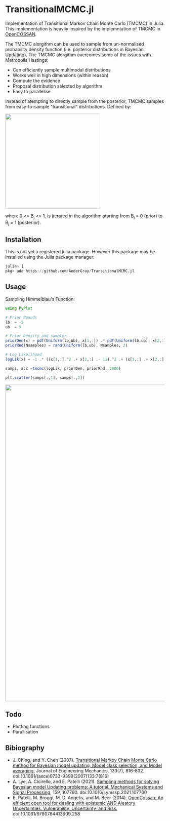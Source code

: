 # TransitionalMCMC.jl


Implementation of Transitional Markov Chain Monte Carlo (TMCMC) in Julia. This implementation is heavily inspired by the implemntation of TMCMC in [OpenCOSSAN](https://github.com/cossan-working-group/OpenCossan).

The TMCMC alorgithm can be used to sample from un-normalised probability density function (i.e. posterior distributions in Bayesian Updating). The TMCMC alorgithm overcomes some of the issues with Metropolis Hastings:

* Can efficiently sample multimodal distributions
* Works well in high dimensions (within reason)
* Compute the evidence
* Proposal distribution selected by algorithm
* Easy to parallelise

Instead of atempting to directly sample from the posterior, TMCMC samples from easy-to-sample "transitional" distributions. Defined by:

<img src="https://imgur.com/5p4APND.png" data-canonical-src="https://imgur.com/5p4APND.png" width="300" />

where 0 <= B<sub>j</sub> <= 1, is iterated in the algorithm starting from B<sub>j</sub> = 0 (prior) to B<sub>j</sub> = 1 (posterior).

## Installation

This is not yet a registered julia package. However this package may be installed using the Julia package manager:

```Julia
julia> ]
pkg> add https://github.com/AnderGray/TransitionalMCMC.jl
```

## Usage

Sampling Himmelblau's Function:

```Julia
using PyPlot

# Prior Bounds
lb  = -5        
ub  = 5

# Prior Density and sampler
priorDen(x) = pdf(Uniform(lb,ub), x[1,:]) .* pdf(Uniform(lb,ub), x[2,:])
priorRnd(Nsamples) = rand(Uniform(lb,ub), Nsamples, 2)

# Log Likelihood
logLik(x) = -1 .* ((x[1,:].^2 .+ x[2,:] .- 11).^2 .+ (x[1,:] .+ x[2,:].^2 .- 7).^2)

samps, acc =tmcmc(logLik, priorDen, priorRnd, 2000)

plt.scatter(samps[:,1], samps[:,2])
```
<img src="https://imgur.com/ySv4BzI.png" data-canonical-src="https://imgur.com/ySv4BzI.png" width="1000" />

## Todo
* Plotting functions
* Parallisation

## Bibiography

* J. Ching, and Y. Chen (2007). [Transitional Markov Chain Monte Carlo method for Bayesian model updating, Model class selection, and Model averaging.](https://ascelibrary.org/doi/pdf/10.1061/(ASCE)0733-9399(2007)133%3A7(816)?casa_token=mGf_dvFGtYcAAAAA%3AvPklSPi0HXqUX9VabgqN5xILx6e8cH973IUbkgCKkRjooKku7__DhKk3yuYqzyTSIXBluhaEes2MXg&) Journal of Engineering Mechanics, 133(7), 816-832. doi:10.1061/(asce)0733-9399(2007)133:7(816)
* A. Lye, A. Cicirello, and E. Patelli (2021). [Sampling methods for solving Bayesian model Updating problems: A tutorial. Mechanical Systems and Signal Processing](https://livrepository.liverpool.ac.uk/3115734/), 159, 107760. doi:10.1016/j.ymssp.2021.107760
* E. Patelli, M. Broggi, M. D. Angelis, and M. Beer (2014). [OpenCossan: An efficient open tool for dealing with epistemic AND Aleatory Uncertainties. Vulnerability, Uncertainty, and Risk.](https://www.researchgate.net/publication/263732354_OpenCossan_An_Efficient_Open_Tool_for_Dealing_with_Epistemic_and_Aleatory_Uncertainties) doi:10.1061/9780784413609.258
